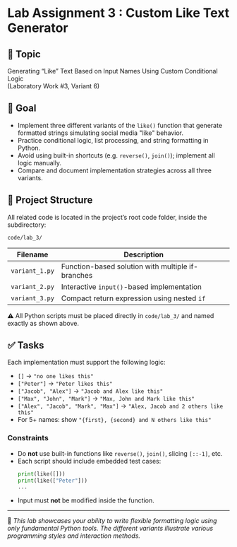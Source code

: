 # Lab Assignment 3 : Custom Like Text Generator

## 🎯 Topic

Generating “Like” Text Based on Input Names Using Custom Conditional Logic  
(Laboratory Work #3, Variant 6)

## 📌 Goal

- Implement three different variants of the `like()` function that generate formatted strings simulating social media "like" behavior.
- Practice conditional logic, list processing, and string formatting in Python.
- Avoid using built-in shortcuts (e.g. `reverse()`, `join()`); implement all logic manually.
- Compare and document implementation strategies across all three variants.

## 📂 Project Structure

All related code is located in the project’s root code folder, inside the subdirectory:

```
code/lab_3/
```

<table>
  <thead>
    <tr>
      <th>Filename</th>
      <th>Description</th>
    </tr>
  </thead>
  <tbody>
    <tr>
      <td><code>variant_1.py</code></td>
      <td>Function-based solution with multiple if-branches</td>
    </tr>
    <tr>
      <td><code>variant_2.py</code></td>
      <td>Interactive <code>input()</code>-based implementation</td>
    </tr>
    <tr>
      <td><code>variant_3.py</code></td>
      <td>Compact return expression using nested <code>if</code></td>
    </tr>
  </tbody>
</table>

⚠️ All Python scripts must be placed directly in `code/lab_3/` and named exactly as shown above.

## ✅ Tasks

Each implementation must support the following logic:

- `[]` → `"no one likes this"`
- `["Peter"]` → `"Peter likes this"`
- `["Jacob", "Alex"]` → `"Jacob and Alex like this"`
- `["Max", "John", "Mark"]` → `"Max, John and Mark like this"`
- `["Alex", "Jacob", "Mark", "Max"]` → `"Alex, Jacob and 2 others like this"`
- For 5+ names: show `"{first}, {second} and N others like this"`

### Constraints

- Do **not** use built-in functions like `reverse()`, `join()`, slicing `[::-1]`, etc.
- Each script should include embedded test cases:
  ```python
  print(like([]))
  print(like(["Peter"]))
  ...
  ```
- Input must **not** be modified inside the function.

---

📎 *This lab showcases your ability to write flexible formatting logic using only fundamental Python tools. The different variants illustrate various programming styles and interaction methods.*
```